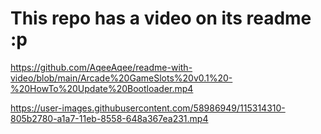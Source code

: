 # This repo has a video on its readme :p
https://github.com/AqeeAqee/readme-with-video/blob/main/Arcade%20GameSlots%20v0.1%20-%20HowTo%20Update%20Bootloader.mp4

https://user-images.githubusercontent.com/58986949/115314310-805b2780-a1a7-11eb-8558-648a367ea231.mp4

